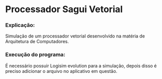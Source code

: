#  Processador Sagui Vetorial
### Explicação:
Simulação de um processador vetorial desenvolvido na matéria de Arquitetura de Computadores.

### Execução do programa:
É necessário possuir Logisim evolution para a simulação, depois disso é preciso adicionar o arquivo no aplicativo em questão.
